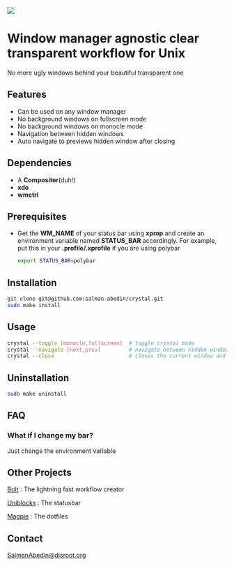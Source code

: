 ![](demo/preview.gif)

# Window manager agnostic clear transparent workflow for Unix

No more ugly windows behind your beautiful transparent one

## Features

-  Can be used on any window manager
-  No background windows on fullscreen mode
-  No background windows on monocle mode
-  Navigation between hidden windows
-  Auto navigate to previews hidden window after closing

## Dependencies

-  A **Compositor**(duh!)
-  **xdo**
-  **wmctrl**

## Prerequisites

-  Get the **WM_NAME** of your status bar using **xprop** and create an environment variable named **STATUS_BAR** accordingly. For example, put this in your **.profile/.xprofile** if you are using polybar
    ```sh
    export STATUS_BAR=polybar
    ```

## Installation

```sh
git clone git@github.com:salman-abedin/crystal.git
sudo make install
```

## Usage

```sh
crystal --toggle [monocle,fullscreen]  # toggle crystal mode
crystal --navigate [next,prev]         # navigate between hidden windows
crystal --close                        # closes the current window and focuses on the previous one
```

## Uninstallation

```sh
sudo make uninstall
```

## FAQ

### What if I change my bar?
Just change the environment variable

## Other Projects

[Bolt](https://github.com/salman-abedin/bolt)
: The lightning fast workflow creator

[Uniblocks](https://github.com/salman-abedin/uniblocks)
: The statusbar

[Magpie](https://github.com/salman-abedin/magpie)
: The dotfiles

## Contact

SalmanAbedin@disroot.org
